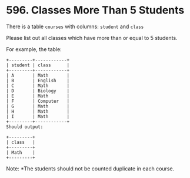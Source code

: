 # 596. Classes More Than 5 Students

There is a table `courses` with columns: `student` and `class`

Please list out all classes which have more than or equal to 5 students.

For example, the table:

```
+---------+------------+
| student | class      |
+---------+------------+
| A       | Math       |
| B       | English    |
| C       | Math       |
| D       | Biology    |
| E       | Math       |
| F       | Computer   |
| G       | Math       |
| H       | Math       |
| I       | Math       |
+---------+------------+
Should output:

+---------+
| class   |
+---------+
| Math    |
+---------+
```

Note:
*The students should not be counted duplicate in each course.